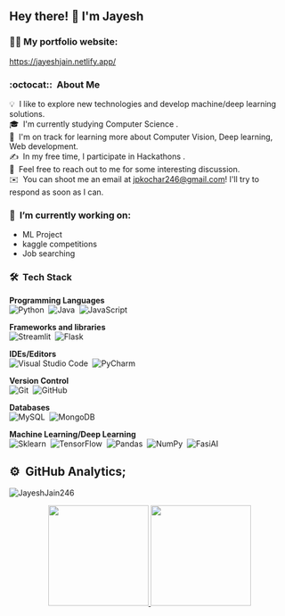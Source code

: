 
<!--
**JayeshJain246/JayeshJain246** is a ✨ _special_ ✨ repository because its `README.md` (this file) appears on your GitHub profile.

Here are some ideas to get you started:

- 🔭 I’m currently working on ...
- 🌱 I’m currently learning ...
- 👯 I’m looking to collaborate on ...
- 🤔 I’m looking for help with ...
- 💬 Ask me about ...
- 📫 How to reach me: ...
- 😄 Pronouns: ...
- ⚡ Fun fact: ...
-->




## Hey there! :wave: I'm Jayesh

### 👨‍🎓 My portfolio website:
 https://jayeshjain.netlify.app/
### :octocat:: &nbsp;About Me

💡 &nbsp;I like to explore new technologies and develop machine/deep learning solutions.\
🎓 &nbsp;I'm currently studying Computer Science .\
🌱 &nbsp;I'm on track for learning more about Computer Vision, Deep learning, Web development.\
✍️ &nbsp;In my free time, I participate in Hackathons .\
💬 &nbsp;Feel free to reach out to me for some interesting discussion.\
✉️ &nbsp;You can shoot me an email at jpkochar246@gmail.com! I'll try to respond as soon as I can.



### 🔭 &nbsp;I’m currently working on:
  * ML Project
  * kaggle competitions
  * Job searching

### 🛠 &nbsp;Tech Stack
__Programming Languages__ \
<img alt="Python" src="https://img.shields.io/badge/python-%2314354C.svg?style=for-the-badge&logo=python&logoColor=white"/>&nbsp;
<img alt="Java" src="https://img.shields.io/badge/Java-ED8B00?style=for-the-badge&logo=openjdk&logoColor=white"/>&nbsp;
<img alt="JavaScript" src="https://img.shields.io/badge/javascript-%23323330.svg?style=for-the-badge&logo=javascript&logoColor=%23F7DF1E"/>&nbsp;

__Frameworks and libraries__ \
<img alt="Streamlit" src="https://img.shields.io/badge/streamlit-red?style=for-the-badge"/>&nbsp;
<img alt="Flask" src="https://img.shields.io/badge/Flask-000000?style=for-the-badge&logo=flask&logoColor=white"/>&nbsp;


__IDEs/Editors__ \
<img alt="Visual Studio Code" src="https://img.shields.io/badge/VisualStudioCode-0078d7.svg?style=for-the-badge&logo=visual-studio-code&logoColor=white"/>&nbsp;
<img alt="PyCharm" src="https://img.shields.io/badge/pycharm-143?style=for-the-badge&logo=pycharm&logoColor=black&color=black&labelColor=green"/>&nbsp;

__Version Control__ \
<img alt="Git" src="https://img.shields.io/badge/git-%23F05033.svg?style=for-the-badge&logo=git&logoColor=white"/>&nbsp;
<img alt="GitHub" src="https://img.shields.io/badge/github-%23121011.svg?style=for-the-badge&logo=github&logoColor=white"/>&nbsp;

__Databases__ \
<img alt="MySQL" src="https://img.shields.io/badge/mysql-%2300f.svg?style=for-the-badge&logo=mysql&logoColor=white"/>&nbsp;
<img alt="MongoDB" src ="https://img.shields.io/badge/MongoDB-%234ea94b.svg?style=for-the-badge&logo=mongodb&logoColor=white"/>&nbsp;

__Machine Learning/Deep Learning__ \
<img alt="Sklearn" src="https://img.shields.io/badge/sklearn-%23D00000.svg?style=for-the-badge&logo=Keras&logoColor=white"/>&nbsp;
<img alt="TensorFlow" src="https://img.shields.io/badge/TensorFlow-%23FF6F00.svg?style=for-the-badge&logo=TensorFlow&logoColor=white" />&nbsp;
<img alt="Pandas" src="https://img.shields.io/badge/pandas-%23150458.svg?style=for-the-badge&logo=pandas&logoColor=white" />&nbsp;
<img alt="NumPy" src="https://img.shields.io/badge/numpy-%23013243.svg?style=for-the-badge&logo=numpy&logoColor=white" />&nbsp;
<img alt="FasiAI" src="https://img.shields.io/badge/fast%20ai-framework-blue?style=for-the-badge&logo=appveyor" />&nbsp;


## ⚙️ &nbsp;GitHub Analytics;

<p align="left"> <img src="https://komarev.com/ghpvc/?username=JayeshJain246&label=Profile%20views&color=brightgreen&style=flat-square" alt="JayeshJain246" /> </p>


<p align="center">
<a href="https://github.com/JayeshJain246">
  <img height="180em" src="https://github-readme-stats-eight-theta.vercel.app/api?username=JayeshJain246&show_icons=true&theme=algolia&include_all_commits=true&count_private=true"/>
  <img height="180em" src="https://github-readme-stats-eight-theta.vercel.app/api/top-langs/?username=JayeshJain246&layout=compact&langs_count=8&theme=algolia"/>
</p>
 

